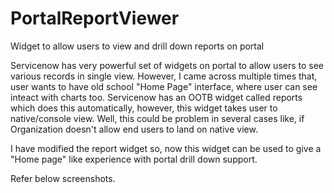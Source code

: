 # PortalReportViewer
Widget to allow users to view and drill down reports on portal

Servicenow has very powerful set of widgets on portal to allow users to see various records in single view.
However, I came across multiple times that, user wants to have old school "Home Page" interface, where user can see inteact with charts too.
Servicenow has an OOTB widget called reports which does this automatically, however, this widget takes user to native/console view.
Well, this could be problem in several cases like, if Organization doesn't allow end users to land on native view.

I have modified the report widget so, now this widget can be used to give a "Home page" like experience with portal drill down support.

Refer below screenshots.
